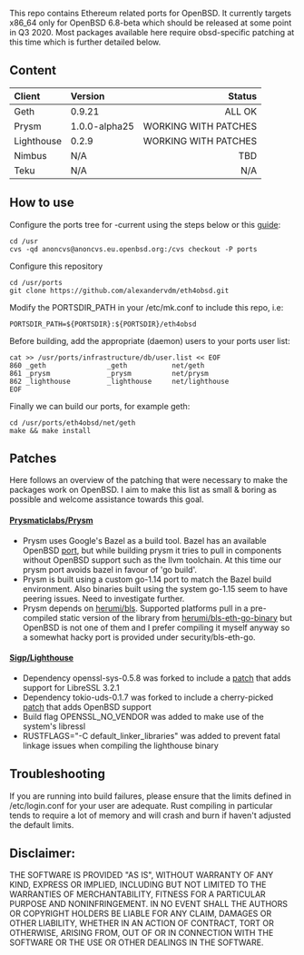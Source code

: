
This repo contains Ethereum related ports for OpenBSD. It currently targets x86_64 only for OpenBSD 6.8-beta which should be released at some point in Q3 2020. Most packages available here require obsd-specific patching at this time which is further detailed below.


## Content

| Client | Version | Status |
| :---         |     :---      |          ---: |
| Geth    | 0.9.21            | ALL OK    |
| Prysm   | 1.0.0-alpha25     | WORKING WITH PATCHES    |
| Lighthouse    | 0.2.9       | WORKING WITH PATCHES    |
| Nimbus        | N/A         | TBD |
| Teku          | N/A         | N/A    |

## How to use

Configure the ports tree for -current using the steps below or this [guide](https://www.openbsd.org/faq/ports/ports.html):
```
cd /usr
cvs -qd anoncvs@anoncvs.eu.openbsd.org:/cvs checkout -P ports
```

Configure this repository
```
cd /usr/ports
git clone https://github.com/alexandervdm/eth4obsd.git
```

Modify the PORTSDIR_PATH in your /etc/mk.conf to include this repo, i.e:
```
PORTSDIR_PATH=${PORTSDIR}:${PORTSDIR}/eth4obsd
```

Before building, add the appropriate (daemon) users to your ports user list:
```
cat >> /usr/ports/infrastructure/db/user.list << EOF
860 _geth               _geth           net/geth
861 _prysm              _prysm          net/prysm
862 _lighthouse         _lighthouse     net/lighthouse
EOF
```

Finally we can build our ports, for example geth:
```
cd /usr/ports/eth4obsd/net/geth
make && make install
```

## Patches

Here follows an overview of the patching that were necessary to make the packages work on OpenBSD. I aim to make this list as small & boring as possible and welcome assistance towards this goal.

#### [Prysmaticlabs/Prysm](https://github.com/prysmaticlabs/prysm)
- Prysm uses Google's Bazel as a build tool. Bazel has an available OpenBSD [port](https://marc.info/?l=openbsd-ports&m=159163098121456&w=2), but while building prysm it tries to pull in components without OpenBSD support such as the llvm toolchain. At this time our prysm port avoids bazel in favour of 'go build'.
- Prysm is built using a custom go-1.14 port to match the Bazel build environment. Also binaries built using the system go-1.15 seem to have peering issues. Need to investigate further.
- Prysm depends on [herumi/bls](https://github.com/herumi/bls). Supported platforms pull in a pre-compiled static version of the library from [herumi/bls-eth-go-binary](https://github.com/herumi/bls-eth-go-binary) but OpenBSD is not one of them and I prefer compiling it myself anyway so a somewhat hacky port is provided under security/bls-eth-go.

#### [Sigp/Lighthouse](https://github.com/sigp/lighthouse)
- Dependency openssl-sys-0.5.8 was forked to include a [patch](https://github.com/alexandervdm/rust-openssl) that adds support for LibreSSL 3.2.1
- Dependency tokio-uds-0.1.7 was forked to include a cherry-picked [patch](https://github.com/alexandervdm/tokio-uds/commits/017-for-openbsd) that adds OpenBSD support
- Build flag OPENSSL_NO_VENDOR was added to make use of the system's libressl
- RUSTFLAGS="-C default_linker_libraries" was added to prevent fatal linkage issues when compiling the lighthouse binary

## Troubleshooting

If you are running into build failures, please ensure that the limits defined in /etc/login.conf for your user are adequate. Rust compiling in particular tends to require a lot of memory and will crash and burn if haven't adjusted the default limits.

## Disclaimer:

THE SOFTWARE IS PROVIDED "AS IS", WITHOUT WARRANTY OF ANY KIND, EXPRESS OR IMPLIED,
INCLUDING BUT NOT LIMITED TO THE WARRANTIES OF MERCHANTABILITY, FITNESS FOR A
PARTICULAR PURPOSE AND NONINFRINGEMENT. IN NO EVENT SHALL THE AUTHORS OR COPYRIGHT
HOLDERS BE LIABLE FOR ANY CLAIM, DAMAGES OR OTHER LIABILITY, WHETHER IN AN ACTION
OF CONTRACT, TORT OR OTHERWISE, ARISING FROM, OUT OF OR IN CONNECTION WITH THE
SOFTWARE OR THE USE OR OTHER DEALINGS IN THE SOFTWARE.



